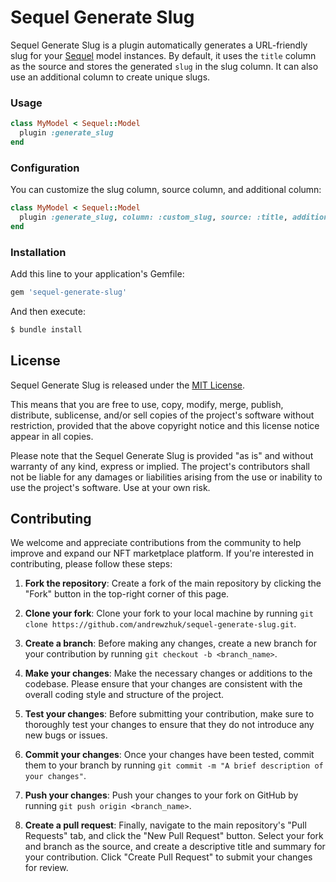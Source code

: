 
# Sequel Generate Slug

Sequel Generate Slug is a plugin automatically generates a URL-friendly slug for your [Sequel](https://github.com/jeremyevans/sequel) model instances. By default, it uses the `title` column as the source and stores the generated `slug` in the slug column. It can also use an additional column to create unique slugs.

### Usage

```ruby
class MyModel < Sequel::Model
  plugin :generate_slug
end
```

### Configuration

You can customize the slug column, source column, and additional column:

```ruby
class MyModel < Sequel::Model
  plugin :generate_slug, column: :custom_slug, source: :title, additional: :custom_identifier
end
```

### Installation

Add this line to your application's Gemfile:

```ruby
gem 'sequel-generate-slug'
```

And then execute:

```bash
$ bundle install
```

## License

Sequel Generate Slug is released under the [MIT License](https://opensource.org/licenses/MIT).

This means that you are free to use, copy, modify, merge, publish, distribute, sublicense, and/or sell copies of the project's software without restriction, provided that the above copyright notice and this license notice appear in all copies.

Please note that the Sequel Generate Slug is provided "as is" and without warranty of any kind, express or implied. The project's contributors shall not be liable for any damages or liabilities arising from the use or inability to use the project's software. Use at your own risk.

## Contributing

We welcome and appreciate contributions from the community to help improve and expand our NFT marketplace platform. If you're interested in contributing, please follow these steps:

1. **Fork the repository**: Create a fork of the main repository by clicking the "Fork" button in the top-right corner of this page.

2. **Clone your fork**: Clone your fork to your local machine by running `git clone https://github.com/andrewzhuk/sequel-generate-slug.git`.

3. **Create a branch**: Before making any changes, create a new branch for your contribution by running `git checkout -b <branch_name>`.

4. **Make your changes**: Make the necessary changes or additions to the codebase. Please ensure that your changes are consistent with the overall coding style and structure of the project.

5. **Test your changes**: Before submitting your contribution, make sure to thoroughly test your changes to ensure that they do not introduce any new bugs or issues.

6. **Commit your changes**: Once your changes have been tested, commit them to your branch by running `git commit -m "A brief description of your changes"`.

7. **Push your changes**: Push your changes to your fork on GitHub by running `git push origin <branch_name>`.

8. **Create a pull request**: Finally, navigate to the main repository's "Pull Requests" tab, and click the "New Pull Request" button. Select your fork and branch as the source, and create a descriptive title and summary for your contribution. Click "Create Pull Request" to submit your changes for review.
